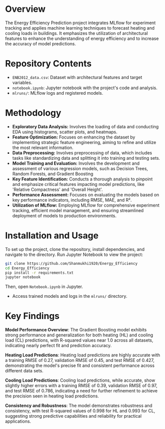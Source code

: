 
# Overview
The Energy Efficiency Prediction project integrates MLflow for experiment tracking and applies machine learning techniques to forecast heating and cooling loads in buildings. It emphasizes the utilization of architectural features to enhance the understanding of energy efficiency and to increase the accuracy of model predictions.

# Repository Contents
- `ENB2012_data.csv`: Dataset with architectural features and target variables.
- `notebook.ipynb`: Jupyter notebook with the project's code and analysis.
- `mlruns/`: MLflow logs and registered models.

# Methodology
- **Exploratory Data Analysis:** Involves the loading of data and conducting EDA using histograms, scatter plots, and heatmaps.
- **Feature Optimization:** Focuses on enhancing the dataset by implementing strategic feature engineering, aiming to refine and utilize the most relevant information.
- **Data Preprocessing:** Involves preprocessing of data, which includes tasks like standardizing data and splitting it into training and testing sets.
- **Model Training and Evaluation:** Involves the development and assessment of various regression models, such as Decision Trees, Random Forests, and Gradient Boosting
- **Key Feature Identification:** Conducts a thorough analysis to pinpoint and emphasize critical features impacting model predictions, like 'Relative Compactness' and 'Overall Height'.
- **Performance Assessment:** Focuses on evaluating the models based on key performance indicators, including RMSE, MAE, and R².
- **Utilization of MLflow:** Employing MLflow for comprehensive experiment tracking, efficient model management, and ensuring streamlined deployment of models to production environments.

# Installation and Usage
To set up the project, clone the repository, install dependencies, and navigate to the directory. Run Jupyter Notebook to view the project:
```bash
git clone https://github.com/Shanmukhi1920/Energy_Efficiency
cd Energy_Efficiency
pip install -r requirements.txt
jupyter notebook
```
Then, open `Notebook.ipynb` in Jupyter.

- Access trained models and logs in the `mlruns/` directory.

# Key Findings
**Model Performance Overview**: The Gradient Boosting model exhibits strong performance and generalization for both heating (HL) and cooling load (CL) predictions, with R-squared values near 1.0 across all datasets, indicating nearly perfect fit and prediction accuracy.

**Heating Load Predictions**: Heating load predictions are highly accurate with a training RMSE of 0.27, validation RMSE of 0.45, and test RMSE of 0.427, demonstrating the model's precise fit and consistent performance across different data sets.

**Cooling Load Predictions**: Cooling load predictions, while accurate, show slightly higher errors with a training RMSE of 0.39, validation RMSE of 0.97, and test RMSE of 0.786, indicating a need for further refinement to achieve the precision seen in heating load predictions.

**Consistency and Robustness**: The model demonstrates robustness and consistency, with test R-squared values of 0.998 for HL and 0.993 for CL, suggesting strong predictive capabilities and reliability for practical applications.




